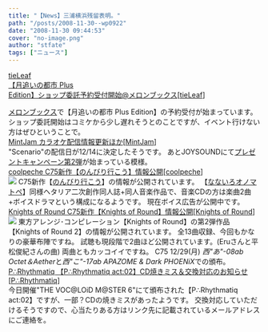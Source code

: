 ```yaml
---
title: "【News】三浦横浜残留表明。"
path: "/posts/2008-11-30--wp0922"
date: "2008-11-30 09:44:53"
cover: "no-image.png"
author: "stfate"
tags: ["ニュース"]
---
```


<style type="text/css">
<!--
p {white-space: pre-wrap};
-->
</style>

<a class="topics" href="http://tieleaf.net/" target="_blank">tieLeaf 【月追いの都市 Plus Edition】ショップ委託予約受付開始@メロンブックス</a><span class="junre">[<a href="http://tieleaf.net/" target="_blank">tieLeaf</a>]</span>
<div class="news"><a href="http://shop.melonbooks.co.jp/tsuhan/system/sp_lip_tsuki_p.php?RATED=18" target="_blank">メロンブックス</a>で【月追いの都市 Plus Edition】の予約受付が始まっています。
ショップ委託開始はコミケから少し遅れそうとのことですが、イベント行けない方はぜひということで。</div>
<a class="topics" href="http://www.mintjam.net/mj/index.html" target="_blank">MintJam カラオケ配信情報更新ほか</a><span class="junre">[<a href="http://www.mintjam.net/mj/index.html" target="_blank">MintJam</a>]</span>
<div class="news">"Scenario"の配信日が12/14に決定したそうです。
あとJOYSOUNDにて<a href="http://svre.utamap.com/review/mintjam/mintjam_campaign2.html" target="_blank">プレゼントキャンペーン第2弾</a>が始まっている模様。</div>
<a class="topics" href="http://park17.wakwak.com/~one/coolpeche/" target="_blank">coolpeche C75新作【のんびり行こう】情報公開</a><span class="junre">[<a href="http://park17.wakwak.com/~one/coolpeche/" target="_blank">coolpeche</a>]</span>
<div class="news"><a href="http://park17.wakwak.com/~one/coolpeche/nonbiri/" target="_blank"><img src="http://park17.wakwak.com/~one/coolpeche/nonbiri/banner_400.gif "></a>
C75新作【<a href="http://park17.wakwak.com/~one/coolpeche/nonbiri/" target="_blank">のんびり行こう</a>】の情報が公開されています。
【<a href="http://park17.wakwak.com/~one/coolpeche/nanairo/" target="_blank">なないろオノマトペ</a>】同様ヘタリア二次創作同人誌+同人音楽作品で、音楽CDの方は楽曲2曲+ボイスドラマという構成になるようです。
現在ボイス広告が公開中です。</div>
<a class="topics" href="http://www.radio-mnc.net/KNTS-0002/" target="_blank">Knights of Round C75新作【Knights of Round】情報公開</a><span class="junre">[<a href="http://www.radio-mnc.net/KNTS-0002/" target="_blank">Knights of Round</a>]</span>
<div class="news"><a href="http://www.radio-mnc.net/KNTS-0002/" target="_blank"><img src="http://www.radio-mnc.net/KNTS-0002/img/banner_big.jpg"></a>
東方アレンジ･コンピレーション【Knights of Round】の第2弾作品【Knights of Round 2】の情報が公開されています。
全13曲収録、今回もかなりの豪華布陣ですね。
試聴も現段階で2曲ほど公開されています。(Eruさんと平松俊紀さんの曲) 両曲ともカッコイイですね。
C75 12/29(月) <em>西"あ"-08ab Octet＆Aether</em>と<em>西"こ"-17ab APAZOME & Dark PHOENiX</em>での頒布。</div>
<a class="topics" href="http://prq.blog44.fc2.com/" target="_blank">P∴Rhythmatiq 【P∴Rhythmatiq act:02】CD焼きミス＆交換対応のお知らせ</a><span class="junre">[<a href="http://prq.blog44.fc2.com/" target="_blank">P∴Rhythmatiq</a>]</span>
<div class="news">今日開催"THE VOC@LOiD M@STER 6"にて頒布された【P∴Rhythmatiq act:02】ですが、一部？CDの焼きミスがあったようです。
交換対応していただけるそうですので、心当たりある方はリンク先に記載されているメールアドレスにご連絡を。</div>
